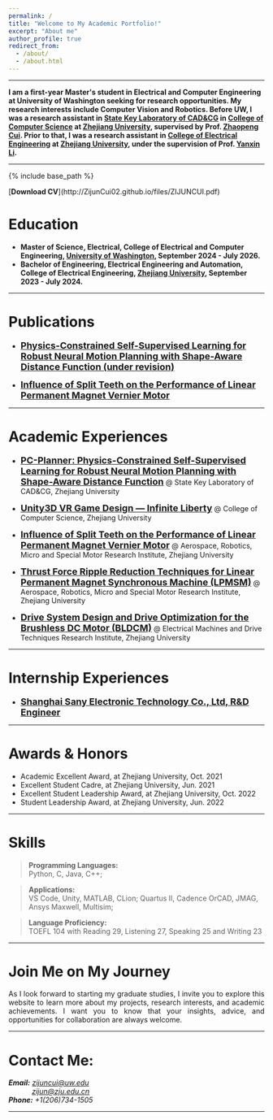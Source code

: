 ```yaml
---
permalink: /
title: "Welcome to My Academic Portfolio!"
excerpt: "About me"
author_profile: true
redirect_from: 
  - /about/
  - /about.html
---  
```


- - -  



**I am a first-year Master's student in Electrical and Computer Engineering at University of Washington seeking for research opportunities. My research interests include Computer Vision and Robotics. Before UW, I was a research assistant in [State Key Laboratory of CAD&CG](http://www.cad.zju.edu.cn/english.html) in [College of Computer Science](http://www.en.cs.zju.edu.cn/) at [Zhejiang University](https://www.zju.edu.cn/english/), supervised by Prof. [Zhaopeng Cui](https://zhpcui.github.io/). Prior to that, I was a research assistant in [College of Electrical Engineering](http://ee.zju.edu.cn/englishee/main.htm) at [Zhejiang University](https://www.zju.edu.cn/english/), under the supervision of Prof. [Yanxin Li](https://person.zju.edu.cn/en/EElyx#).**

 
- - -  

{% include base_path %}

<div style="display:true">[<b>Download CV</b>](http://ZijunCui02.github.io/files/ZIJUNCUI.pdf)</div>


Education
======
* **Master of Science, Electrical, College of Electrical and Computer Engineering, [University of Washington](https://www.washington.edu/), September 2024 - July 2026.**
* **Bachelor of Engineering, Electrical Engineering and Automation, College of Electrical Engineering, [Zhejiang University](https://www.zju.edu.cn/english/), September 2023 - July 2024.**
  
- - -  

Publications
======  

 - [<font size=4><b>Physics-Constrained Self-Supervised Learning for Robust Neural Motion Planning with Shape-Aware Distance Function (under revision)</b></font>](https://zijuncui02.github.io/2024-paper-2)

- [<font size=4><b>Influence of Split Teeth on the Performance of Linear Permanent Magnet Vernier Motor</b></font>](https://zijuncui02.github.io/publication/2023-6-28-paper-1)

- - -  

Academic Experiences
======  

 - [<font size=4><b>PC-Planner: Physics-Constrained Self-Supervised Learning for Robust Neural Motion Planning with Shape-Aware Distance Function</b></font>](https://zijuncui02.github.io/research_projects/1) @ State Key Laboratory of CAD&CG, Zhejiang University

 - [<font size=4><b>Unity3D VR Game Design — Infinite Liberty</b></font>](https://zijuncui02.github.io/research_projects/2) @ College of Computer Science, Zhejiang University

- [<font size=4><b>Influence of Split Teeth on the Performance of Linear Permanent Magnet Vernier Motor</b></font>](https://zijuncui02.github.io/research_projects/3) @ Aerospace, Robotics, Micro and Special Motor Research Institute, Zhejiang University

- [<font size=4><b>Thrust Force Ripple Reduction Techniques for Linear Permanent Magnet Synchronous Machine (LPMSM)</b></font>](https://zijuncui02.github.io/research_projects/5) @ Aerospace, Robotics, Micro and Special Motor Research Institute, Zhejiang University

- [<font size=4><b>Drive System Design and Drive Optimization for the Brushless DC Motor (BLDCM)</b></font>](https://zijuncui02.github.io/research_projects/4) @ Electrical Machines and Drive Techniques Research Institute, Zhejiang University

- - -  

Internship Experiences
======  
 - [<font size=4><b>Shanghai Sany Electronic Technology Co., Ltd, R&D Engineer</b></font>](https://zijuncui02.github.io/internship_experiences/)

- - -  

Awards & Honors
===

- Academic Excellent Award, at Zhejiang University, Oct. 2021
- Excellent Student Cadre, at Zhejiang University, Jun. 2021
- Excellent Student Leadership Award, at Zhejiang University, Oct. 2022
- Student Leadership Award, at Zhejiang University, Jun. 2022

- - -  

Skills
======

<blockquote>
	  <b>Programming Languages:</b><br>
	  Python, C, Java, C++;
</blockquote>

<blockquote>
	  <b>Applications:</b><br>
	  VS Code, Unity, MATLAB, CLion; Quartus II, Cadence OrCAD, JMAG, Ansys Maxwell, Multisim;
</blockquote>

<blockquote>
	  <b>Language Proficiency:</b><br>
	  TOEFL 104 with Reading 29, Listening 27, Speaking 25 and Writing 23<br>
</blockquote>

- - -  


Join Me on My Journey
===  
<p style = "text-align:justify; text-justify:inter-ideograph;">As I look forward to starting my graduate studies, I invite you to explore this website to learn more about my projects, research interests, and academic achievements. I want you to know that your insights, advice, and opportunities for collaboration are always welcome.   </p>  

- - -  

Contact Me:
=== 

***Email:*** *[zijuncui@uw.edu](mailto:zijuncui@uw.edu/)*  
&emsp;&emsp;&emsp; *[zijun@zju.edu.cn](mailto:zijun@zju.edu.cn/)*  
***Phone:*** *+1(206)734-1505* 

- - -  
